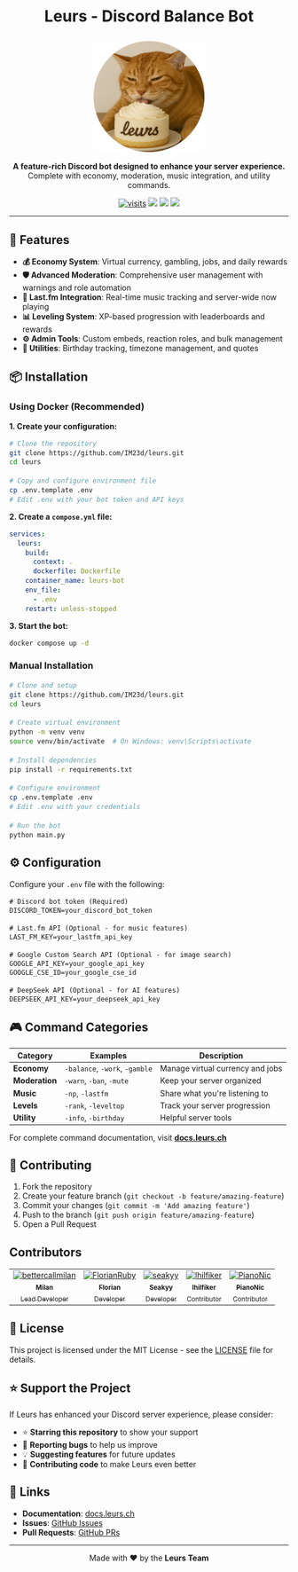 # <p align="center">Leurs - Discord Balance Bot</p>
<p align="center">
  <img src="./assets/leurs-logo-circle.png" width="200" alt="Leurs Discord Bot Logo">
</p>
<p align="center">
  <strong>A feature-rich Discord bot designed to enhance your server experience.</strong>
  Complete with economy, moderation, music integration, and utility commands.
</p>
<p align="center">
  <a href="https://github.com/IM23d/leurs"><img src="https://badgetrack.pianonic.ch/badge?tag=leurs-discord-bot&label=visits&color=d97706&style=flat" alt="visits" /></a>
  <a href="https://docs.leurs.ch/"><img src="https://img.shields.io/badge/Documentation-docs.leurs.ch-d97706.svg"/></a>
  <a href="https://github.com/IM23d/leurs/blob/main/LICENSE"><img src="https://img.shields.io/badge/License-MIT-d97706.svg"/></a>
  <a href="https://github.com/IM23d/leurs/releases"><img src="https://img.shields.io/github/v/release/IM23d/leurs?include_prereleases&color=d97706&label=Latest%20Release"/></a>
</p>

---

## 🚀 Features

- **💰 Economy System**: Virtual currency, gambling, jobs, and daily rewards
- **🛡️ Advanced Moderation**: Comprehensive user management with warnings and role automation
- **🎵 Last.fm Integration**: Real-time music tracking and server-wide now playing
- **📊 Leveling System**: XP-based progression with leaderboards and rewards
- **⚙️ Admin Tools**: Custom embeds, reaction roles, and bulk management
- **🎯 Utilities**: Birthday tracking, timezone management, and quotes

## 📦 Installation

### Using Docker (Recommended)

**1. Create your configuration:**
```bash
# Clone the repository
git clone https://github.com/IM23d/leurs.git
cd leurs

# Copy and configure environment file
cp .env.template .env
# Edit .env with your bot token and API keys
```

**2. Create a `compose.yml` file:**
```yaml
services:
  leurs:
    build:
      context: .
      dockerfile: Dockerfile
    container_name: leurs-bot
    env_file:
      - .env
    restart: unless-stopped
```

**3. Start the bot:**
```bash
docker compose up -d
```

### Manual Installation

```bash
# Clone and setup
git clone https://github.com/IM23d/leurs.git
cd leurs

# Create virtual environment
python -m venv venv
source venv/bin/activate  # On Windows: venv\Scripts\activate

# Install dependencies
pip install -r requirements.txt

# Configure environment
cp .env.template .env
# Edit .env with your credentials

# Run the bot
python main.py
```

## ⚙️ Configuration

Configure your `.env` file with the following:

```properties
# Discord bot token (Required)
DISCORD_TOKEN=your_discord_bot_token

# Last.fm API (Optional - for music features)
LAST_FM_KEY=your_lastfm_api_key

# Google Custom Search API (Optional - for image search)
GOOGLE_API_KEY=your_google_api_key
GOOGLE_CSE_ID=your_google_cse_id

# DeepSeek API (Optional - for AI features)
DEEPSEEK_API_KEY=your_deepseek_api_key
```

## 🎮 Command Categories

| Category | Examples | Description |
|----------|----------|-------------|
| **Economy** | `-balance`, `-work`, `-gamble` | Manage virtual currency and jobs |
| **Moderation** | `-warn`, `-ban`, `-mute` | Keep your server organized |
| **Music** | `-np`, `-lastfm` | Share what you're listening to |
| **Levels** | `-rank`, `-leveltop` | Track your server progression |
| **Utility** | `-info`, `-birthday` | Helpful server tools |

For complete command documentation, visit **[docs.leurs.ch](https://docs.leurs.ch)**

## 🤝 Contributing

1. Fork the repository
2. Create your feature branch (`git checkout -b feature/amazing-feature`)
3. Commit your changes (`git commit -m 'Add amazing feature'`)
4. Push to the branch (`git push origin feature/amazing-feature`)
5. Open a Pull Request

## Contributors

<table>
  <tr>
    <td align="center">
      <a href="https://github.com/bettercallmilan">
        <img src="https://github.com/bettercallmilan.png" width="80px" alt="bettercallmilan"/>
        <br /><sub><b>Milan</b></sub>
        <br /><sub>Lead Developer</sub>
      </a>
    </td>
    <td align="center">
      <a href="https://github.com/reazndev">
        <img src="https://github.com/reazndev.png" width="80px" alt="FlorianRuby"/>
        <br /><sub><b>Florian</b></sub>
        <br /><sub>Developer</sub>
      </a>
    </td>
    <td align="center">
      <a href="https://github.com/seakyy">
        <img src="https://github.com/seakyy.png" width="80px" alt="seakyy"/>
        <br /><sub><b>Seakyy</b></sub>
        <br /><sub>Developer</sub>
      </a>
    </td>
    <td align="center">
      <a href="https://github.com/lhilfiker">
        <img src="https://github.com/lhilfiker.png" width="80px" alt="lhilfiker"/>
        <br /><sub><b>lhilfiker</b></sub>
        <br /><sub>Contributor</sub>
      </a>
    </td>
    <td align="center">
      <a href="https://github.com/PianoNic">
        <img src="https://github.com/PianoNic.png" width="80px" alt="PianoNic"/>
        <br /><sub><b>PianoNic</b></sub>
        <br /><sub>Contributor</sub>
      </a>
    </td>
  </tr>
</table>

## 📄 License

This project is licensed under the MIT License - see the [LICENSE](LICENSE) file for details.

## ⭐ Support the Project

If Leurs has enhanced your Discord server experience, please consider:
- ⭐ **Starring this repository** to show your support
- 🐛 **Reporting bugs** to help us improve
- 💡 **Suggesting features** for future updates
- 🤝 **Contributing code** to make Leurs even better

## 🔗 Links

- **Documentation**: [docs.leurs.ch](https://docs.leurs.ch)
- **Issues**: [GitHub Issues](https://github.com/IM23d/leurs/issues)
- **Pull Requests**: [GitHub PRs](https://github.com/IM23d/leurs/pulls)

---

<p align="center">Made with ❤️ by the <strong>Leurs Team</strong></p>